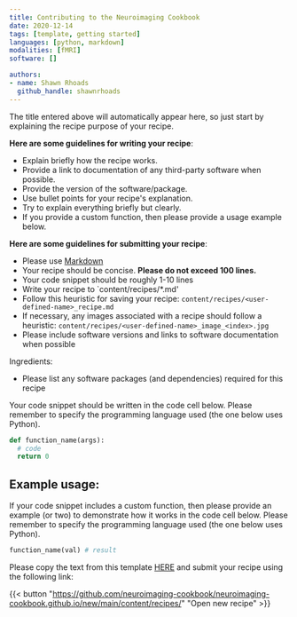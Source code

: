 ```yaml
---
title: Contributing to the Neuroimaging Cookbook
date: 2020-12-14
tags: [template, getting started]
languages: [python, markdown]
modalities: [fMRI]
software: []

authors:
- name: Shawn Rhoads
  github_handle: shawnrhoads
---
```


The title entered above will automatically appear here, so just start by explaining the recipe purpose of your recipe.

**Here are some guidelines for writing your recipe**:
- Explain briefly how the recipe works.
- Provide a link to documentation of any third-party software when possible.
- Provide the version of the software/package.
- Use bullet points for your recipe's explanation.
- Try to explain everything briefly but clearly.
- If you provide a custom function, then please provide a usage example below.

**Here are some guidelines for submitting your recipe**:
- Please use [Markdown](https://www.markdownguide.org/basic-syntax/)
- Your recipe should be concise. **Please do not exceed 100 lines.**
- Your code snippet should be roughly 1-10 lines
- Write your recipe to `content/recipes/*.md'
- Follow this heuristic for saving your recipe: `content/recipes/<user-defined-name>_recipe.md`
- If necessary, any images associated with a recipe should follow a heuristic: `content/recipes/<user-defined-name>_image_<index>.jpg`
- Please include software versions and links to software documentation when possible

Ingredients:
- Please list any software packages (and dependencies) required for this recipe

Your code snippet should be written in the code cell below. Please remember to specify the programming language used (the one below uses Python).
```py
def function_name(args):
  # code
  return 0
```

## Example usage:
If your code snippet includes a custom function, then please provide an example (or two) to demonstrate how it works in the code cell below. Please remember to specify the programming language used (the one below uses Python).
```py
function_name(val) # result
```
Please copy the text from this template [HERE](https://raw.githubusercontent.com/neuroimaging-cookbook/neuroimaging-cookbook.github.io/main/content/template_recipe.md) and submit your recipe using the following link:

{{< button "https://github.com/neuroimaging-cookbook/neuroimaging-cookbook.github.io/new/main/content/recipes/" "Open new recipe" >}}
